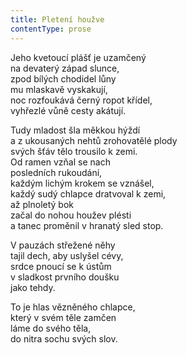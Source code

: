 ```yaml
---
title: Pletení houžve
contentType: prose
---
```


<section>

Jeho kvetoucí plášť je uzamčený  
na devaterý západ slunce,  
zpod bílých chodidel lůny  
mu mlaskavě vyskakují,  
noc rozfoukává černý ropot křídel,  
vyhřezlé vůně cesty akátují.

Tudy mladost šla měkkou hýždí  
a z ukousaných nehtů zrohovatělé plody  
svých šťáv tělo trousilo k zemi.  
Od ramen vzňal se nach  
posledních rukoudání,  
každým lichým krokem se vznášel,  
každý sudý chlapce dratvoval k zemi,  
až plnoletý bok  
začal do nohou houžev plésti  
a tanec proměnil v hranatý sled stop.

V pauzách střežené něhy  
tajil dech, aby uslyšel cévy,  
srdce pnoucí se k ústům  
v sladkost prvního doušku  
jako tehdy.

To je hlas vězněného chlapce,  
který v svém těle zamčen  
láme do svého těla,  
do nitra sochu svých slov.

</section>
